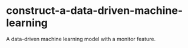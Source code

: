 # construct-a-data-driven-machine-learning
A data-driven machine learning model with a monitor feature.
